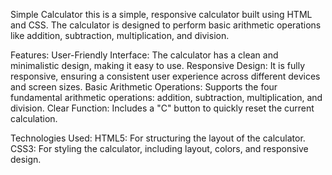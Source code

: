 Simple Calculator
this is a simple, responsive calculator built using HTML and CSS. The calculator is designed to perform basic arithmetic operations like addition, subtraction, multiplication, and division.

Features:
User-Friendly Interface:
The calculator has a clean and minimalistic design, making it easy to use.
Responsive Design:
It is fully responsive, ensuring a consistent user experience across different devices and screen sizes.
Basic Arithmetic Operations:
Supports the four fundamental arithmetic operations: addition, subtraction, multiplication, and division.
Clear Function:
Includes a "C" button to quickly reset the current calculation.

Technologies Used:
HTML5: For structuring the layout of the calculator.
CSS3: For styling the calculator, including layout, colors, and responsive design.
